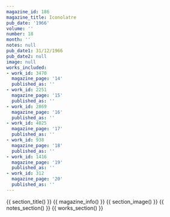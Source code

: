 ```yaml
---
magazine_id: 186
magazine_title: Iconolatre
pub_date: '1966'
volume: ''
number: 18
month: ''
notes: null
pub_date1: 31/12/1966
pub_date2: null
image: null
works_included:
- work_id: 3470
  magazine_page: '14'
  published_as: ''
- work_id: 2251
  magazine_page: '15'
  published_as: ''
- work_id: 2869
  magazine_page: '16'
  published_as: ''
- work_id: 4025
  magazine_page: '17'
  published_as: ''
- work_id: 938
  magazine_page: '18'
  published_as: ''
- work_id: 1416
  magazine_page: '19'
  published_as: ''
- work_id: 312
  magazine_page: '20'
  published_as: ''
---
```


{{ section_title() }}
{{ magazine_info() }}
{{ section_image() }}
{{ notes_section() }}
{{ works_section() }}
